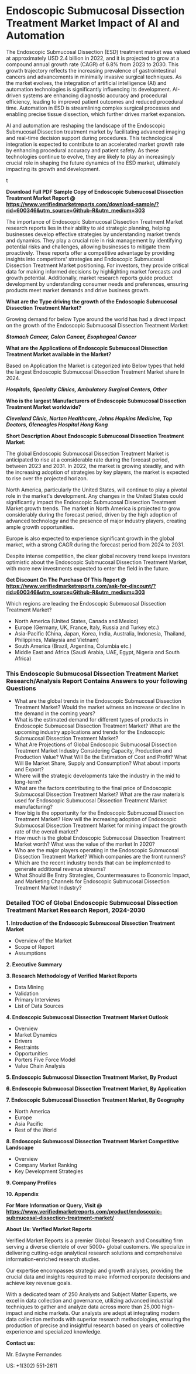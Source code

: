<meta name="title" content="Global  Endoscopic Submucosal Dissection Treatment Market Impact of AI and Automation"><meta name="description" content="  The Endoscopic Submucosal Dissection (ESD) treatment market was valued at approximately USD 2.4 billion in 2022, and it is projected to grow at a compound annual gro"><meta name="title" content=" Endoscopic Submucosal Dissection Treatment Market Size, Share, Scope, Trends, Growth, Opportunities, Analysis, Forecast"> <h1>Endoscopic Submucosal Dissection Treatment Market Impact of AI and Automation</h1> <p>The Endoscopic Submucosal Dissection (ESD) treatment market was valued at approximately USD 2.4 billion in 2022, and it is projected to grow at a compound annual growth rate (CAGR) of 6.8% from 2023 to 2030. This growth trajectory reflects the increasing prevalence of gastrointestinal cancers and advancements in minimally invasive surgical techniques. As the market evolves, the integration of artificial intelligence (AI) and automation technologies is significantly influencing its development. AI-driven systems are enhancing diagnostic accuracy and procedural efficiency, leading to improved patient outcomes and reduced procedural time. Automation in ESD is streamlining complex surgical processes and enabling precise tissue dissection, which further drives market expansion.</p> <p>AI and automation are reshaping the landscape of the Endoscopic Submucosal Dissection treatment market by facilitating advanced imaging and real-time decision support during procedures. This technological integration is expected to contribute to an accelerated market growth rate by enhancing procedural accuracy and patient safety. As these technologies continue to evolve, they are likely to play an increasingly crucial role in shaping the future dynamics of the ESD market, ultimately impacting its growth and development.</p> t</p><p id="" class=""><strong>Download Full PDF Sample Copy of Endoscopic Submucosal Dissection Treatment Market Report @ <a href="https://www.verifiedmarketreports.com/download-sample/?rid=600346&utm_source=Github-R&utm_medium=303" target="_blank">https://www.verifiedmarketreports.com/download-sample/?rid=600346&utm_source=Github-R&utm_medium=303</a></strong></p><p>The importance of&nbsp;Endoscopic Submucosal Dissection Treatment Market research reports lies in their ability to aid strategic planning, helping businesses develop effective strategies by understanding market trends and dynamics. They play a crucial role in risk management by identifying potential risks and challenges, allowing businesses to mitigate them proactively. These reports offer a competitive advantage by providing insights into competitors' strategies and Endoscopic Submucosal Dissection Treatment Market positioning. For investors, they provide critical data for making informed decisions by highlighting market forecasts and growth potential. Additionally, market research reports guide product development by understanding consumer needs and preferences, ensuring products meet market demands and drive business growth.</p><p><strong>What are the&nbsp;Type driving the growth of the Endoscopic Submucosal Dissection Treatment Market?</strong></p><p id="" class="">Growing demand for below Type around the world has had a direct impact on the growth of the Endoscopic Submucosal Dissection Treatment Market:</p><em><strong>Stomach Cancer, Colon Cancer, Esophageal Cancer</strong></em></p><strong>What are the&nbsp;Applications&nbsp;of Endoscopic Submucosal Dissection Treatment Market available in the Market?</strong></p><p id="" class="">Based on Application the Market is categorized into Below types that held the largest Endoscopic Submucosal Dissection Treatment Market share In 2024.</p><em><strong>Hospitals, Specialty Clinics, Ambulatory Surgical Centers, Other</strong></em></p><strong>Who is the largest Manufacturers of Endoscopic Submucosal Dissection Treatment Market worldwide?</strong></p><p><em><strong>Cleveland Clinic, Norton Healthcare, Johns Hopkins Medicine, Top Doctors, Gleneagles Hospital Hong Kong</strong></em></p><p id="" class=""><strong>Short Description About Endoscopic Submucosal Dissection Treatment Market:</strong></p><p>The global Endoscopic Submucosal Dissection Treatment Market is anticipated to rise at a considerable rate during the forecast period, between 2023 and 2031. In 2022, the market is growing steadily, and with the increasing adoption of strategies by key players, the market is expected to rise over the projected horizon.</p><p>North America, particularly the United States, will continue to play a pivotal role in the market's development. Any changes in the United States could significantly impact the Endoscopic Submucosal Dissection Treatment Market growth trends. The market in North America is projected to grow considerably during the forecast period, driven by the high adoption of advanced technology and the presence of major industry players, creating ample growth opportunities.</p><p>Europe is also expected to experience significant growth in the global market, with a strong CAGR during the forecast period from 2024 to 2031.</p><p>Despite intense competition, the clear global recovery trend keeps investors optimistic about the Endoscopic Submucosal Dissection Treatment Market, with more new investments expected to enter the field in the future.</p><p id="" class=""><strong>Get Discount On The Purchase Of This Report @ <a href="https://www.verifiedmarketreports.com/ask-for-discount/?rid=600346&utm_source=Github-R&utm_medium=303" target="_blank">https://www.verifiedmarketreports.com/ask-for-discount/?rid=600346&utm_source=Github-R&utm_medium=303</a></strong></p>Which regions are leading the Endoscopic Submucosal Dissection Treatment Market?</p><ul><li>North America (United States, Canada and Mexico)</li><li>Europe (Germany, UK, France, Italy, Russia and Turkey etc.)</li><li>Asia-Pacific (China, Japan, Korea, India, Australia, Indonesia, Thailand, Philippines, Malaysia and Vietnam)</li><li>South America (Brazil, Argentina, Columbia etc.)</li><li>Middle East and Africa (Saudi Arabia, UAE, Egypt, Nigeria and South Africa)</li></ul><h3 id="" class="">This Endoscopic Submucosal Dissection Treatment Market Research/Analysis Report Contains Answers to your following Questions</h3><ul><li>What are the global trends in the Endoscopic Submucosal Dissection Treatment Market? Would the market witness an increase or decline in the demand in the coming years?</li><li>What is the estimated demand for different types of products in Endoscopic Submucosal Dissection Treatment Market? What are the upcoming industry applications and trends for the Endoscopic Submucosal Dissection Treatment Market?</li><li>What Are Projections of Global Endoscopic Submucosal Dissection Treatment Market Industry Considering Capacity, Production and Production Value? What Will Be the Estimation of Cost and Profit? What Will Be Market Share, Supply and Consumption? What about imports and Export?</li><li>Where will the strategic developments take the industry in the mid to long-term?</li><li>What are the factors contributing to the final price of Endoscopic Submucosal Dissection Treatment Market? What are the raw materials used for Endoscopic Submucosal Dissection Treatment Market manufacturing?</li><li>How big is the opportunity for the Endoscopic Submucosal Dissection Treatment Market? How will the increasing adoption of Endoscopic Submucosal Dissection Treatment Market for mining impact the growth rate of the overall market?</li><li>How much is the global Endoscopic Submucosal Dissection Treatment Market worth? What was the value of the market In 2020?</li><li>Who are the major players operating in the Endoscopic Submucosal Dissection Treatment Market? Which companies are the front runners?</li><li>Which are the recent industry trends that can be implemented to generate additional revenue streams?</li><li>What Should Be Entry Strategies, Countermeasures to Economic Impact, and Marketing Channels for Endoscopic Submucosal Dissection Treatment Market Industry?</li></ul><h3 id="" class="">Detailed TOC of Global Endoscopic Submucosal Dissection Treatment Market Research Report, 2024-2030</h3><p id="" class=""><strong>1. Introduction of the Endoscopic Submucosal Dissection Treatment Market</strong></p><ul><li>Overview of the Market</li><li>Scope of Report</li><li>Assumptions</li></ul><p id="" class=""><strong>2. Executive Summary</strong></p><p id="" class=""><strong>3. Research Methodology of Verified Market Reports</strong></p><ul><li>Data Mining</li><li>Validation</li><li>Primary Interviews</li><li>List of Data Sources</li></ul><p id="" class=""><strong>4. Endoscopic Submucosal Dissection Treatment Market Outlook</strong></p><ul><li>Overview</li><li>Market Dynamics</li><li>Drivers</li><li>Restraints</li><li>Opportunities</li><li>Porters Five Force Model</li><li>Value Chain Analysis</li></ul><p id="" class=""><strong>5. Endoscopic Submucosal Dissection Treatment Market, By Product</strong></p><p id="" class=""><strong>6. Endoscopic Submucosal Dissection Treatment Market, By Application</strong></p><p id="" class=""><strong>7. Endoscopic Submucosal Dissection Treatment Market, By Geography</strong></p><ul><li>North America</li><li>Europe</li><li>Asia Pacific</li><li>Rest of the World</li></ul><p id="" class=""><strong>8. Endoscopic Submucosal Dissection Treatment Market Competitive Landscape</strong></p><ul><li>Overview</li><li>Company Market Ranking</li><li>Key Development Strategies</li></ul><p id="" class=""><strong>9. Company Profiles</strong></p><p id="" class=""><strong>10. Appendix</strong></p><p id="" class=""><strong>For More Information or Query, Visit @ <a href="https://www.verifiedmarketreports.com/product/endoscopic-submucosal-dissection-treatment-market/" target="_blank">https://www.verifiedmarketreports.com/product/endoscopic-submucosal-dissection-treatment-market/</a></strong></p><p id="" class=""><strong>About Us: Verified Market Reports</strong></p><p id="" class="">Verified Market Reports is a premier Global Research and Consulting firm serving a diverse clientele of over 5000+ global customers. We specialize in delivering cutting-edge analytical research solutions and comprehensive information-enriched research studies.</p><p id="" class="">Our expertise encompasses strategic and growth analyses, providing the crucial data and insights required to make informed corporate decisions and achieve key revenue goals.</p><p id="" class="">With a dedicated team of 250 Analysts and Subject Matter Experts, we excel in data collection and governance, utilizing advanced industrial techniques to gather and analyze data across more than 25,000 high-impact and niche markets. Our analysts are adept at integrating modern data collection methods with superior research methodologies, ensuring the production of precise and insightful research based on years of collective experience and specialized knowledge.</p><p id="" class=""><strong>Contact us:</strong></p><p id="" class="">Mr. Edwyne Fernandes</p><p id="" class="">US: +1(302) 551-2611</p>